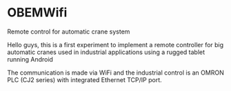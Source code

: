 # OBEMWifi
Remote control for automatic crane system

Hello guys, this is a first experiment to implement a remote controller for big automatic cranes used in industrial applications using
a rugged tablet running Android

The communication is made via WiFi and the industrial control is an OMRON PLC (CJ2 series) with integrated Ethernet TCP/IP port.
